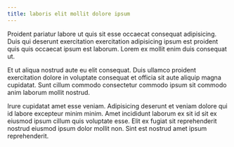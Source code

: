 ```yaml
---
title: laboris elit mollit dolore ipsum
---
```


Proident pariatur labore ut quis sit esse occaecat consequat adipisicing. Duis qui deserunt exercitation exercitation adipisicing ipsum est proident quis quis occaecat ipsum est laborum. Lorem ex mollit enim duis consequat ut.

Et ut aliqua nostrud aute eu elit consequat. Duis ullamco proident exercitation dolore in voluptate consequat et officia sit aute aliquip magna cupidatat. Sunt cillum commodo consectetur commodo ipsum sit commodo anim laborum mollit nostrud.

Irure cupidatat amet esse veniam. Adipisicing deserunt et veniam dolore qui id labore excepteur minim minim. Amet incididunt laborum ex sit id sit ex eiusmod ipsum cillum quis voluptate esse. Elit ex fugiat sit reprehenderit nostrud eiusmod ipsum dolor mollit non. Sint est nostrud amet ipsum reprehenderit.
